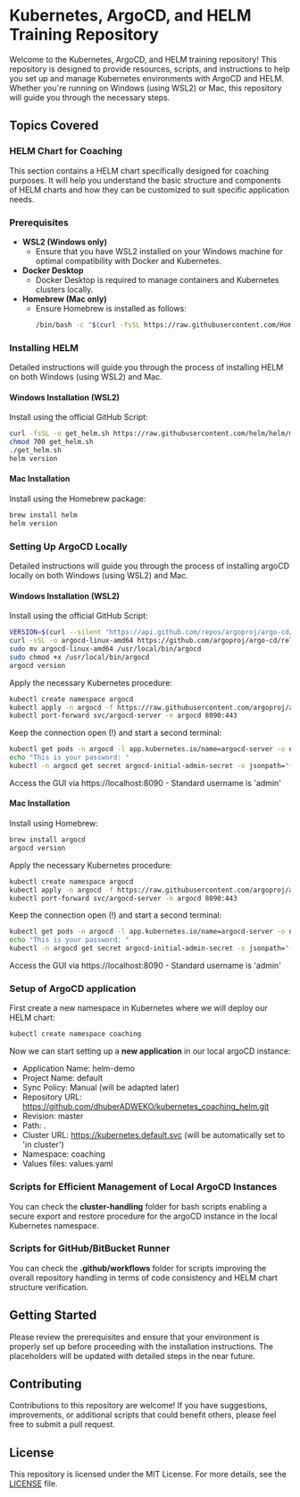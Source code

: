 # Kubernetes, ArgoCD, and HELM Training Repository

Welcome to the Kubernetes, ArgoCD, and HELM training repository! This repository is designed to provide resources, scripts, and instructions to help you set up and manage Kubernetes environments with ArgoCD and HELM. Whether you're running on Windows (using WSL2) or Mac, this repository will guide you through the necessary steps.

## Topics Covered

### **HELM Chart for Coaching**
This section contains a HELM chart specifically designed for coaching purposes. It will help you understand the basic structure and components of HELM charts and how they can be customized to suit specific application needs.

### **Prerequisites**
   - **WSL2 (Windows only)**
     - Ensure that you have WSL2 installed on your Windows machine for optimal compatibility with Docker and Kubernetes.
   - **Docker Desktop**
     - Docker Desktop is required to manage containers and Kubernetes clusters locally.
   - **Homebrew (Mac only)**
     - Ensure Homebrew is installed as follows:
       ```bash
       /bin/bash -c "$(curl -fsSL https://raw.githubusercontent.com/Homebrew/install/HEAD/install.sh)"
       ```

### **Installing HELM**
   Detailed instructions will guide you through the process of installing HELM on both Windows (using WSL2) and Mac.

####   **Windows Installation (WSL2)**
   Install using the official GitHub Script:
   ```bash
   curl -fsSL -o get_helm.sh https://raw.githubusercontent.com/helm/helm/main/scripts/get-helm-3
   chmod 700 get_helm.sh
   ./get_helm.sh
   helm version
   ```

####   **Mac Installation**
  Install using the Homebrew package: 
  ```bash
  brew install helm
  helm version
  ```

### **Setting Up ArgoCD Locally**
   Detailed instructions will guide you through the process of installing argoCD locally on both Windows (using WSL2) and Mac.

####   **Windows Installation (WSL2)**
   Install using the official GitHub Script:
   ```bash
   VERSION=$(curl --silent "https://api.github.com/repos/argoproj/argo-cd/releases/latest" | grep -Po '"tag_name": "\K.*?(?=")')
   curl -sSL -o argocd-linux-amd64 https://github.com/argoproj/argo-cd/releases/download/$VERSION/argocd-linux-amd64
   sudo mv argocd-linux-amd64 /usr/local/bin/argocd
   sudo chmod +x /usr/local/bin/argocd
   argocd version
   ```
   
   Apply the necessary Kubernetes procedure:
   ```bash
   kubectl create namespace argocd
   kubectl apply -n argocd -f https://raw.githubusercontent.com/argoproj/argo-cd/stable/manifests/install.yaml
   kubectl port-forward svc/argocd-server -n argocd 8090:443
   ```
   
   Keep the connection open (!) and start a second terminal:
   ```bash
   kubectl get pods -n argocd -l app.kubernetes.io/name=argocd-server -o name | cut -d'/' -f 2
   echo "This is your password: "
   kubectl -n argocd get secret argocd-initial-admin-secret -o jsonpath="{.data.password}" | base64 -d
   ```

   Access the GUI via https://localhost:8090 - Standard username is 'admin'

####   **Mac Installation**
   Install using Homebrew:
   ```bash
   brew install argocd
   argocd version
   ```
   
   Apply the necessary Kubernetes procedure:
   ```bash
   kubectl create namespace argocd
   kubectl apply -n argocd -f https://raw.githubusercontent.com/argoproj/argo-cd/stable/manifests/install.yaml
   kubectl port-forward svc/argocd-server -n argocd 8090:443
   ```

   Keep the connection open (!) and start a second terminal:
   ```bash
   kubectl get pods -n argocd -l app.kubernetes.io/name=argocd-server -o name | cut -d'/' -f 2
   echo "This is your password: "
   kubectl -n argocd get secret argocd-initial-admin-secret -o jsonpath="{.data.password}" | base64 -d
   ```

   Access the GUI via https://localhost:8090 - Standard username is 'admin'


### **Setup of ArgoCD application**
First create a new namespace in Kubernetes where we will deploy our HELM chart:
```bash
kubectl create namespace coaching
```

Now we can start setting up a **new application** in our local argoCD instance:
- Application Name: helm-demo 
- Project Name: default
- Sync Policy: Manual (will be adapted later)
- Repository URL: https://github.com/dhuberADWEKO/kubernetes_coaching_helm.git
- Revision: master
- Path: .
- Cluster URL: https://kubernetes.default.svc (will be automatically set to 'in cluster')
- Namespace: coaching
- Values files: values.yaml

### **Scripts for Efficient Management of Local ArgoCD Instances**
You can check the **cluster-handling** folder for bash scripts enabling a secure export and restore procedure for the argoCD instance in the local Kubernetes namespace.

### **Scripts for GitHub/BitBucket Runner**
You can check the **.github/workflows** folder for scripts improving the overall repository handling in terms of code consistency and HELM chart structure verification.

## Getting Started

Please review the prerequisites and ensure that your environment is properly set up before proceeding with the installation instructions. The placeholders will be updated with detailed steps in the near future.

## Contributing

Contributions to this repository are welcome! If you have suggestions, improvements, or additional scripts that could benefit others, please feel free to submit a pull request.

## License

This repository is licensed under the MIT License. For more details, see the [LICENSE](LICENSE) file.

